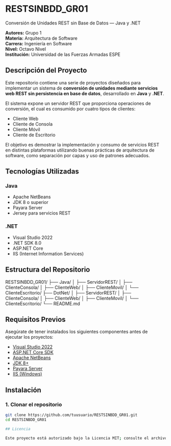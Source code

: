 # RESTSINBDD_GR01  
Conversión de Unidades REST sin Base de Datos — Java y .NET

**Autores:** Grupo 1  
**Materia:** Arquitectura de Software  
**Carrera:** Ingeniería en Software  
**Nivel:** Octavo Nivel  
**Institución:** Universidad de las Fuerzas Armadas ESPE  

## Descripción del Proyecto

Este repositorio contiene una serie de proyectos diseñados para implementar un sistema de **conversión de unidades mediante servicios web REST sin persistencia en base de datos**, desarrollado en **Java** y **.NET**.

El sistema expone un servidor REST que proporciona operaciones de conversión, el cual es consumido por cuatro tipos de clientes:

- Cliente Web  
- Cliente de Consola  
- Cliente Móvil  
- Cliente de Escritorio  

El objetivo es demostrar la implementación y consumo de servicios REST en distintas plataformas utilizando buenas prácticas de arquitectura de software, como separación por capas y uso de patrones adecuados.

## Tecnologías Utilizadas

### Java

- Apache NetBeans
- JDK 8 o superior
- Payara Server
- Jersey para servicios REST

### .NET

- Visual Studio 2022
- .NET SDK 8.0
- ASP.NET Core
- IIS (Internet Information Services)

## Estructura del Repositorio
RESTSINBDD_GR01/
├── Java/
│ ├── ServidorREST/
│ ├── ClienteConsola/
│ ├── ClienteWeb/
│ ├── ClienteMovil/
│ └── ClienteEscritorio/
├── DotNet/
│ ├── ServidorREST/
│ ├── ClienteConsola/
│ ├── ClienteWeb/
│ ├── ClienteMovil/
│ └── ClienteEscritorio/
└── README.md

## Requisitos Previos

Asegúrate de tener instalados los siguientes componentes antes de ejecutar los proyectos:

- [Visual Studio 2022](https://visualstudio.microsoft.com/es/vs/)
- [ASP.NET Core SDK](https://dotnet.microsoft.com/es-es/download/dotnet)
- [Apache NetBeans](https://netbeans.apache.org/)
- [JDK 8+](https://www.oracle.com/java/technologies/javase/javase-jdk8-downloads.html)
- [Payara Server](https://www.payara.fish/downloads/)
- [IIS (Windows)](https://learn.microsoft.com/en-us/iis/install/installing-iis-7/)

## Instalación

### 1. Clonar el repositorio

```bash
git clone https://github.com/tuusuario/RESTSINBDD_GR01.git
cd RESTSINBDD_GR01

## Licencia

Este proyecto está autorizado bajo la Licencia MIT; consulte el archivo de [Licencia](LICENSE.txt) para mas detalles.

